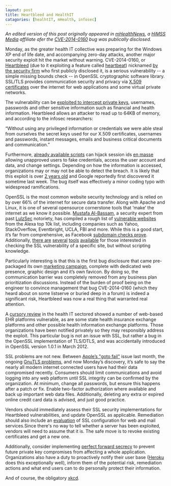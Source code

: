 ```yaml
---
layout: post
title: Heartbleed and HealthIT
catagories: [healhtIT, mHealth, infosec]
---
```

*An edited version of this post originally appeared in [mHealthNews][mHealthNews], a [HiMSS Media][HiMSS Media] affiliate afer the [CVE-2014-0160][heartbleed] bug was publically disclosed.*   

[heartbleed]: http://heartbleed.com/
[mHealthNews]: http://www.mhealthnews.com/news/10-tips-building-secure-mhealth-apps
[HiMSS Media]: http://www.himssmedia.com


Monday, as the greater health IT collective was preparing for the Windows XP end of life date, and accompanying zero-day attacks, another major security exploit hit the market without warning. CVE-2014-0160, or [Heartbleed][1] (due to it exploiting a feature called [heartbeat][2]) nicknamed [by the security firm][3] who first publicly disclosed it, is a serious vulnerability -- a simple missing bounds check --  in OpenSSL cryptographic software library. SSL/TLS provides communication security and privacy via [X.509 certificates][4] over the internet for web applications and some virtual private networks. 

The vulnerability can be [exploited to intercept private keys][5], usernames, passwords and other sensitive information such as financial and health information. Heartbleed allows an attacker to read up to 64KB of memory, and according to the infosec researchers:

“Without using any privileged information or credentials we were able steal from ourselves the secret keys used for our X.509 certificates, usernames and passwords, instant messages, emails and business critical documents and communication.”

Furthermore, [already available scripts][6] can hijack session ids [en masse][7] allowing unapproved users to fake credentials, access the user account and data, and change settings. Depending on how the information is accessed, organizations may or may not be able to detect the breach. It is likely that this exploit is over [2 years old][8] and Google reportedly first discovered it sometime last week. The bug itself was effectively a minor coding typo with widespread ramifications.  

OpenSSL is the most common website security technology and is relied on by over 66% of the internet for secure data transfer. Along with Apache and Linux, it is one of several opensource cornerstone tools that ‘make’ the internet as we know it possible.  [Mustafa Al-Bassam][9], a security expert from past [LulzSec][10] notoriety, has compiled a rough list of [vulnerable websites][11] from the Alexa top 10k list, including companies such as Yahoo, StackOverflow, Eventbright, UCLA, FBI and more. While this is a good start, it’s far from comprehensive, as Facebook [subdomain checks prove][12]. Additionally, [there are][13] [several][14] [tools][15] [available][16] for those interested in checking the SSL vulnerability of a specific site, but without scripting knowledge. 

Particularly interesting is that this is the first bug disclosure that came pre-packaged its own [marketing campaign][17], complete with dedicated web presence, graphic design and it’s own favicon.  By doing so, the communication barrier was completely removed from any business plan prioritization discussions. Instead of the burden of proof being on the engineer to convince management that bug CVE-2014-0160 (which they heard about on some listserve or buried deep in a forum) is indeed a significant risk, Heartbleed was now a real thing that warranted real attention.  

A [cursory review][23] in the health IT sectored showed a number of web-based EHR platforms vulnerable, as are some state health insurance exchange platforms and other possible health information exchange platforms.  Those organizations have been notified privately so they may responsibly address the exploit. This particular bug is not an issue with SSL, but rather a bug in the OpenSSL implementation of TLS/DTLS, and was accidentally introduced in OpenSSL version 1.0.1 in  March 2012.

SSL problems are not new.  Between [Apple’s "goto fail"][18]  issue last month, the ongoing  [GnuTLS problems][19], and now Monday’s discovery, it’s safe to say the nearly all modern internet connected users have had their data compromised recently.  Consumers should limit communications and avoid logging into any web platform until SSL integrity can be confirmed by the organization. At minimum, change all passwords, but ensure this happens after a patch or fix. Enable two-factor authorization where available and back up important web data files. Additionally, deleting any extra or expired online credit card data is advised, and just good practice. 

Vendors should immediately assess their SSL security implementations for Heartbleed vulnerabilities, and update OpenSSL as applicable.  Remediation should also include an [evaluation][20] of SSL configuration for web and mail services.Since there's no way to tell whether a server has been exploited, vendors will need to assume that it is. The safe move is to revoke existing certificates and get a new one. 

 Additionally, consider implementing [perfect forward secrecy][21] to prevent future private key compromises from affecting a whole application.  Organizations also have a duty to proactively notify their user base ([Heroku][22] does this exceptionally well), inform them of the potential risk, remediation actions and what end users can to do personally protect their information.  

And of course, the obligatory [xkcd][xkcd].

[xkcd]: http://imgs.xkcd.com/comics/heartbleed.png

[1]: http://www.google.com/url?q=http%3A%2F%2Fheartbleed.com%2F&sa=D&sntz=1&usg=AFQjCNFtwctzsTrjivftlnHfhWRquUVjUQ
[2]: https://tools.ietf.org/html/rfc6520
[3]: http://www.codenomicon.com/
[4]: http://lorddoig.svbtle.com/heartbleed-should-bleed-x509-to-death
[5]: http://blog.cryptographyengineering.com/2014/04/attack-of-week-openssl-heartbleed.html
[6]: https://www.mattslifebytes.com/?p=533
[7]: https://www.michael-p-davis.com/using-heartbleed-for-hijacking-user-sessions/
[8]: http://blog.existentialize.com/the-story-of-the-gnutls-bug.html
[9]: https://twitter.com/musalbas
[10]: http://en.wikipedia.org/wiki/LulzSec
[11]: https://github.com/musalbas/heartbleed-masstest/blob/240b718e0c8d6871aa04af4f9d6fb75c53e35575/top10000.txt
[12]: http://pastebin.com/dmYYpx2y
[13]: https://www.ssllabs.com/ssltest/
[14]: http://filippo.io/Heartbleed/
[15]: https://github.com/titanous/heartbleeder
[16]: http://possible.lv/tools/hb/
[17]: http://www.kalzumeus.com/2014/04/09/what-heartbleed-can-teach-the-oss-community-about-marketing/
[18]: http://www.washingtonpost.com/business/technology/apples-security-bug-what-to-know-about-it-and-what-to-do-about-it/2014/02/24/b59404e4-9d59-11e3-9ba6-800d1192d08b_story.html
[19]: http://arstechnica.com/security/2014/03/critical-crypto-bug-leaves-linux-hundreds-of-apps-open-to-eavesdropping/
[20]: https://www.checktls.com/
[21]: http://en.wikipedia.org/wiki/Forward_secrecy
[22]: https://blog.heroku.com/archives/2014/4/8/openssl_heartbleed_security_update
[23]: http://www.laurencstill.com/media/clean-heartbleed.png

<!-- I’ll add supporting files here once orgs have a chance to sort things out, but the state exchanges I saw were Hawaii, Kentucky, Idaho, Washington, with a few more unconfirmed -->





